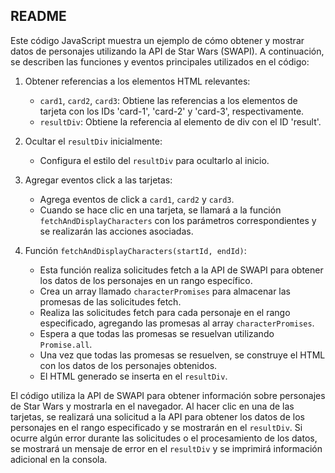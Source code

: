 ## README

Este código JavaScript muestra un ejemplo de cómo obtener y mostrar datos de personajes utilizando la API de Star Wars (SWAPI). A continuación, se describen las funciones y eventos principales utilizados en el código:

1. Obtener referencias a los elementos HTML relevantes:
   - `card1`, `card2`, `card3`: Obtiene las referencias a los elementos de tarjeta con los IDs 'card-1', 'card-2' y 'card-3', respectivamente.
   - `resultDiv`: Obtiene la referencia al elemento de div con el ID 'result'.

2. Ocultar el `resultDiv` inicialmente:
   - Configura el estilo del `resultDiv` para ocultarlo al inicio.

3. Agregar eventos click a las tarjetas:
   - Agrega eventos de click a `card1`, `card2` y `card3`.
   - Cuando se hace clic en una tarjeta, se llamará a la función `fetchAndDisplayCharacters` con los parámetros correspondientes y se realizarán las acciones asociadas.

4. Función `fetchAndDisplayCharacters(startId, endId)`:
   - Esta función realiza solicitudes fetch a la API de SWAPI para obtener los datos de los personajes en un rango específico.
   - Crea un array llamado `characterPromises` para almacenar las promesas de las solicitudes fetch.
   - Realiza las solicitudes fetch para cada personaje en el rango especificado, agregando las promesas al array `characterPromises`.
   - Espera a que todas las promesas se resuelvan utilizando `Promise.all`.
   - Una vez que todas las promesas se resuelven, se construye el HTML con los datos de los personajes obtenidos.
   - El HTML generado se inserta en el `resultDiv`.

El código utiliza la API de SWAPI para obtener información sobre personajes de Star Wars y mostrarla en el navegador. Al hacer clic en una de las tarjetas, se realizará una solicitud a la API para obtener los datos de los personajes en el rango especificado y se mostrarán en el `resultDiv`. Si ocurre algún error durante las solicitudes o el procesamiento de los datos, se mostrará un mensaje de error en el `resultDiv` y se imprimirá información adicional en la consola.